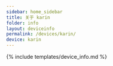 ```yaml
---
sidebar: home_sidebar
title: 关于 karin
folder: info
layout: deviceinfo
permalink: /devices/karin/
device: karin
---
```

{% include templates/device_info.md %}
